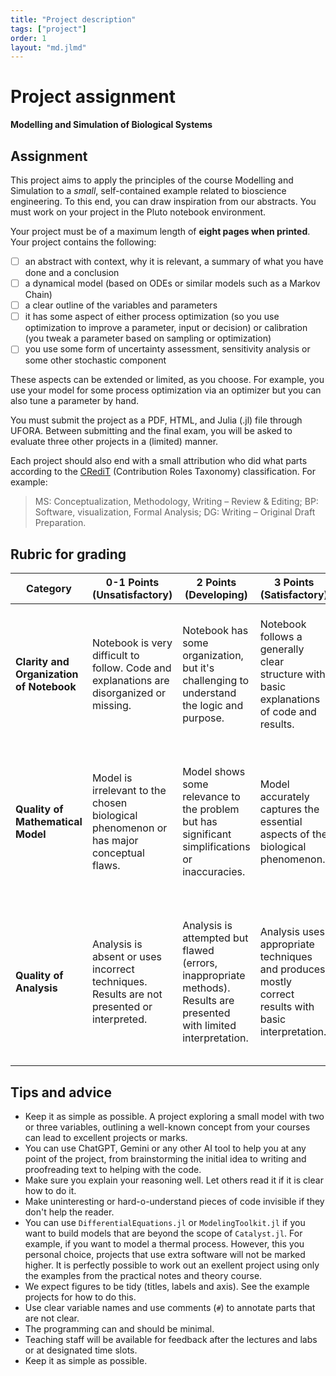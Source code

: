 ```yaml
---
title: "Project description"
tags: ["project"]
order: 1
layout: "md.jlmd"
---
```


<style>
main a img {
    width: 5rem;
    margin: 1rem;
}
</style>

# Project assignment

**Modelling and Simulation of Biological Systems**

## Assignment

This project aims to apply the principles of the course Modelling and Simulation to a *small*, self-contained example related to bioscience engineering. To this end, you can draw inspiration from our abstracts. You must work on your project in the Pluto notebook environment. 

Your project must be of a maximum length of **eight pages when printed**. Your project contains the following:

- [ ] an abstract with context, why it is relevant, a summary of what you have done and a conclusion
- [ ] a dynamical model (based on ODEs or similar models such as a Markov Chain)
- [ ] a clear outline of the variables and parameters
- [ ] it has some aspect of either process optimization (so you use optimization to improve a parameter, input or decision) or calibration (you tweak a parameter based on sampling or optimization)
- [ ] you use some form of uncertainty assessment, sensitivity analysis or some other stochastic component

These aspects can be extended or limited, as you choose. For example, you use your model for some process optimization via an optimizer but you can also tune a parameter by hand.

You must submit the project as a PDF, HTML, and Julia (.jl) file through UFORA. Between submitting and the final exam, you will be asked to evaluate three other projects in a (limited) manner.

Each project should also end with a small attribution who did what parts according to the [CRediT](https://en.wikipedia.org/wiki/Contributor_Roles_Taxonomy) (Contribution Roles Taxonomy) classification. For example:

> MS: Conceptualization, Methodology, Writing – Review & Editing; BP: Software, visualization, Formal Analysis; DG: Writing – Original Draft Preparation.


## Rubric for grading

| Category | 0-1 Points (Unsatisfactory) | 2 Points (Developing) | 3 Points (Satisfactory) | 4 Points (Good) | 5 Points (Excellent) |
|---|---|---|---|---|---|
| **Clarity and Organization of Notebook** | Notebook is very difficult to follow. Code and explanations are disorganized or missing.  | Notebook has some organization, but it's challenging to understand the logic and purpose. | Notebook follows a generally clear structure with basic explanations of code and results. | Notebook is well-organized, with clear sections and explanations that guide the reader's understanding. | Notebook is exceptionally well-structured, with detailed comments and explanations that make it effortless to follow the project's logic. |
| **Quality of Mathematical Model** | Model is irrelevant to the chosen biological phenomenon or has major conceptual flaws.  | Model shows some relevance to the problem but has significant simplifications or inaccuracies. | Model accurately captures the essential aspects of the biological phenomenon. | Model demonstrates good understanding of the system and includes relevant details and assumptions. | Model is sophisticated and incorporates nuanced or insightful elements that reflect a deep understanding of the biological system. | 
| **Quality of Analysis**  | Analysis is absent or uses incorrect techniques. Results are not presented or interpreted. | Analysis is attempted but flawed (errors, inappropriate methods). Results are presented with limited interpretation. | Analysis uses appropriate techniques and produces mostly correct results with basic interpretation. | Analysis employs suitable techniques leading to correct and meaningful results. Interpretation offers some insights. | Analysis utilizes a range of techniques providing a comprehensive understanding of the model behavior. Interpretation offers significant insights and implications. |

## Tips and advice

- Keep it as simple as possible. A project exploring a small model with two or three variables, outlining a well-known concept from your courses can lead to excellent projects or marks.
- You can use ChatGPT, Gemini or any other AI tool to help you at any point of the project, from brainstorming the initial idea to writing and proofreading text to helping with the code.
- Make sure you explain your reasoning well. Let others read it if it is clear how to do it.
- Make uninteresting or hard-o-understand pieces of code invisible if they don't help the reader.
- You can use `DifferentialEquations.jl` or `ModelingToolkit.jl` if you want to build models that are beyond the scope of `Catalyst.jl`. For example, if you want to model a thermal process. However, this you personal choice, projects that use extra software will not be marked higher. It is perfectly possible to work out an exellent project using only the examples from the practical notes and theory course.
- We expect figures to be tidy (titles, labels and axis). See the example projects for how to do this.
- Use clear variable names and use comments (`#`) to annotate parts that are not clear.
- The programming can and should be minimal.
- Teaching staff will be available for feedback after the lectures and labs or at designated time slots.
- Keep it as simple as possible. 